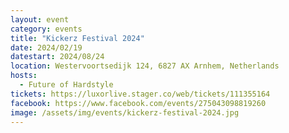```yaml
---
layout: event
category: events
title: "Kickerz Festival 2024"
date: 2024/02/19
datestart: 2024/08/24
location: Westervoortsedijk 124, 6827 AX Arnhem, Netherlands
hosts:
  - Future of Hardstyle
tickets: https://luxorlive.stager.co/web/tickets/111355164
facebook: https://www.facebook.com/events/275043098819260
image: /assets/img/events/kickerz-festival-2024.jpg
---
```

